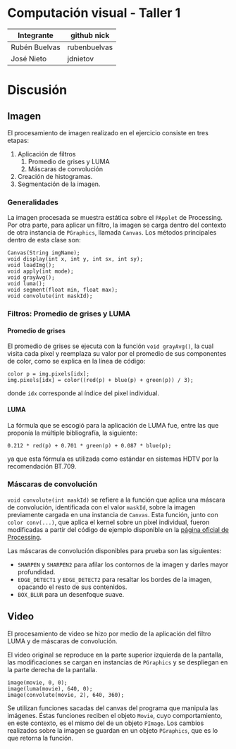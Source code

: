 # Computación visual - Taller 1
| Integrante  | github nick |
|-------------|-------------|
|Rubén Buelvas|rubenbuelvas |
|José Nieto   |jdnietov     |

# Discusión

## Imagen

El procesamiento de imagen realizado en el ejercicio consiste en tres etapas:
1. Aplicación de filtros
   1. Promedio de grises y LUMA
   2. Máscaras de convolución
2. Creación de histogramas.
3. Segmentación de la imagen.

### Generalidades

La imagen procesada se muestra estática sobre el `PApplet` de Processing. Por otra parte, para aplicar un filtro, la imagen se carga dentro del contexto de otra instancia de `PGraphics`, llamada `Canvas`. Los métodos principales dentro de esta clase son:

```
Canvas(String imgName);
void display(int x, int y, int sx, int sy);
void loadImg();
void apply(int mode);
void grayAvg();
void luma();
void segment(float min, float max);
void convolute(int maskId);
```

### Filtros: Promedio de grises y LUMA

#### Promedio de grises
El promedio de grises se ejecuta con la función `void grayAvg()`, la cual visita cada pixel y reemplaza su valor por el promedio de sus componentes de color, como se explica en la línea de código:

```
color p = img.pixels[idx];
img.pixels[idx] = color((red(p) + blue(p) + green(p)) / 3);
```

donde `idx` corresponde al índice del pixel individual.

#### LUMA
La fórmula que se escogió para la aplicación de LUMA fue, entre las que proponía la múltiple bibliografía, la siguiente:

```
0.212 * red(p) + 0.701 * green(p) + 0.087 * blue(p);
```

ya que esta fórmula es utilizada como estándar en sistemas HDTV por la recomendación BT.709.

### Máscaras de convolución

`void convolute(int maskId)` se refiere a la función que aplica una máscara de convolución, identificada con el valor `maskId`, sobre la imagen previamente cargada en una instancia de `Canvas`. Esta función, junto con `color conv(...)`, que aplica el kernel sobre un pixel individual, fueron modificadas a partir del código de ejemplo disponible en la [página oficial de Processing](https://processing.org/examples/convolution.html).

Las máscaras de convolución disponibles para prueba son las siguientes:
- `SHARPEN` y `SHARPEN2` para afilar los contornos de la imagen y darles mayor profundidad.
- `EDGE_DETECT1` y `EDGE_DETECT2` para resaltar los bordes de la imagen, opacando el resto de sus contenidos.
- `BOX_BLUR` para un desenfoque suave.



## Video

El procesamiento de video se hizo por medio de la aplicación del filtro LUMA y de máscaras de convolución.

El video original se reproduce en la parte superior izquierda de la pantalla, las modificaciones se cargan en instancias de `PGraphics` y se despliegan en la parte derecha de la pantalla.

```
image(movie, 0, 0);
image(luma(movie), 640, 0); 
image(convolute(movie, 2), 640, 360); 
```

Se utilizan funciones sacadas del canvas del programa que manipula las imágenes. Éstas funciones reciben el objeto `Movie`, cuyo comportamiento, en este contexto, es el mismo del de un objeto `PImage`. Los cambios realizados sobre la imagen se guardan en un objeto `PGraphics`, que es lo que retorna la función.
